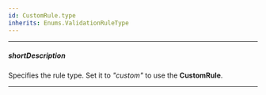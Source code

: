 ```yaml
---
id: CustomRule.type
inherits: Enums.ValidationRuleType
---
```

---
##### shortDescription
Specifies the rule type. Set it to *"custom"* to use the **CustomRule**.

---
